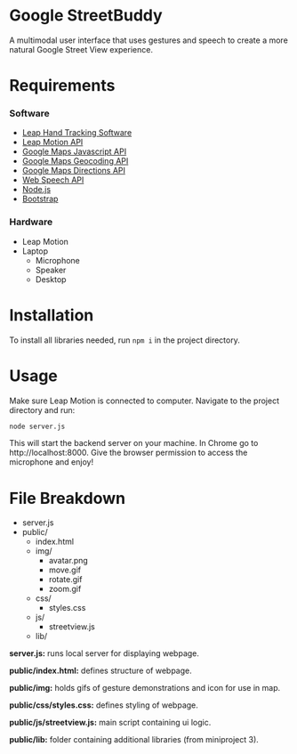 # **Google StreetBuddy**

A multimodal user interface that uses gestures and speech to create a more natural Google Street View experience.

#  Requirements
### Software
* [Leap Hand Tracking Software](https://developer.leapmotion.com/tracking-software-download)
* [Leap Motion API](https://developer-archive.leapmotion.com/documentation/javascript/api/Leap_Classes.html)
* [Google Maps Javascript API](https://developers.google.com/maps/documentation/javascript/overview)
* [Google Maps Geocoding API](https://developers.google.com/maps/documentation/geocoding/overview)
* [Google Maps Directions API](https://developers.google.com/maps/documentation/directions/overview)
* [Web Speech API](https://developer.mozilla.org/en-US/docs/Web/API/Web_Speech_API)
* [Node.js](https://nodejs.org/en/)
* [Bootstrap](https://getbootstrap.com/)

### Hardware
* Leap Motion
* Laptop 
  * Microphone
  * Speaker
  * Desktop

# Installation
To install all libraries needed, run `npm i` in the project directory.

# Usage
Make sure Leap Motion is connected to computer. Navigate to the project directory and run:
```bash
node server.js
```
This will start the backend server on your machine. In Chrome go to http://localhost:8000. Give the browser permission to access the microphone and enjoy!

# File Breakdown
* server.js
* public/
    * index.html
    * img/
        * avatar.png
        * move.gif
        * rotate.gif
        * zoom.gif
    * css/
        * styles.css
    * js/
        * streetview.js
    * lib/

**server.js:** runs local server for displaying webpage.

**public/index.html:** defines structure of webpage.

**public/img:** holds gifs of gesture demonstrations and icon for use in map.

**public/css/styles.css:** defines styling of webpage.

**public/js/streetview.js:** main script containing ui logic.

**public/lib:** folder containing additional libraries (from miniproject 3).